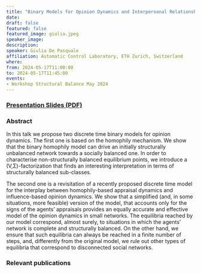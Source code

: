 ```yaml
---
title: "Binary Models for Opinion Dynamics and Interpersonal Relationships via Influence and Homophily Mechanisms"
date:
draft: false
featured: false
featured_image: giulia.jpeg
speaker_image:
description:
speaker: Giulia De Pasquale
affiliation: Automatic Control Laboratory, ETH Zurich, Switzerland 
where:
from: 2024-05-17T11:00:00
to: 2024-05-17T11:45:00
events:
- Workshop Structural Balance May 2024 
---
```


### [Presentation Slides (PDF)](xxx.pdf)


### Abstract

In this talk we propose two discrete time binary models for opinion dynamics. 
The first one is based on the homophily mechanism. 
We show that the binary homophily model can drive an initially structurally unbalanced network towards a socially balanced one. 
In order to characterise non-structurally balanced equilibrium points, we introduce a (V,Σ)-factorization that finds 
an interesting interpretation in terms of structurally balanced sub-classes.

The second one is a revisitation of a recently proposed discrete time model for the interplay between homophily-based appraisal dynamics and
influence-based opinion dynamics. 
We show that a simplified (and, in some situations, more feasible) version of the model, that accounts only for the signs of the agents’ 
appraisals provides an equally accurate and effective model of the opinion dynamics in small networks. 
The equilibria reached by our model correspond, almost surely, to situations in which the agents’ network is complete and structurally balanced.
On the other hand, we ensure that such equilibria can always be reached in a finite number of steps, and,
differently from the original model, we rule out other types of equilibria that correspond to disconnected social networks.

### Relevant publications 

